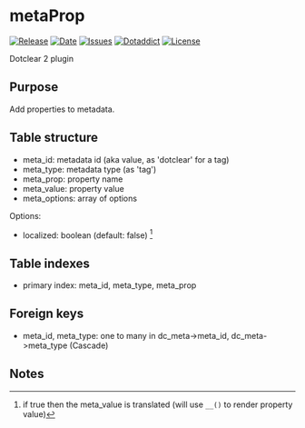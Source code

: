 # metaProp

[![Release](https://img.shields.io/github/v/release/franck-paul/metaProp)](https://github.com/franck-paul/metaProp/releases)
[![Date](https://img.shields.io/github/release-date/franck-paul/metaProp)](https://github.com/franck-paul/metaProp/releases)
[![Issues](https://img.shields.io/github/issues/franck-paul/metaProp)](https://github.com/franck-paul/metaProp/issues)
[![Dotaddict](https://img.shields.io/badge/dotaddict-official-green.svg)](https://plugins.dotaddict.org/dc2/details/metaProp)
[![License](https://img.shields.io/github/license/franck-paul/metaProp)](https://github.com/franck-paul/metaProp/blob/master/LICENSE)

Dotclear 2 plugin

## Purpose

Add properties to metadata.

## Table structure

* meta_id: metadata id (aka value, as 'dotclear' for a tag)
* meta_type: metadata type (as 'tag')
* meta_prop: property name
* meta_value: property value
* meta_options: array of options

Options:

* localized: boolean (default: false) [^1]

## Table indexes

* primary index: meta_id, meta_type, meta_prop

## Foreign keys

* meta_id, meta_type: one to many in dc_meta->meta_id, dc_meta->meta_type (Cascade)

## Notes

[^1]: if true then the meta_value is translated (will use `__()` to render property value)
